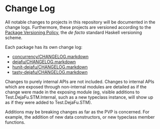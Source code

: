 Change Log
==========

All notable changes to projects in this repository will be documented
in the change logs. Furthermore, these projects are versioned
according to the [Package Versioning Policy][pvp], the *de facto*
standard Haskell versioning scheme.

[pvp]: https://pvp.haskell.org

Each package has its own change log:

- [concurrency/CHANGELOG.markdown][concurrency]
- [dejafu/CHANGELOG.markdown][dejafu]
- [hunit-dejafu/CHANGELOG.markdown][hunit-dejafu]
- [tasty-dejafu/CHANGELOG.markdown][tasty-dejafu]

[concurrency]:  https://github.com/barrucadu/dejafu/blob/master/concurrency/CHANGELOG.markdown
[dejafu]:       https://github.com/barrucadu/dejafu/blob/master/dejafu/CHANGELOG.markdown
[hunit-dejafu]: https://github.com/barrucadu/dejafu/blob/master/hunit-dejafu/CHANGELOG.markdown
[tasty-dejafu]: https://github.com/barrucadu/dejafu/blob/master/tasty-dejafu/CHANGELOG.markdown

Changes to purely internal APIs are not included. Changes to internal
APIs which are exposed through non-internal modules are detailed as if
the change were made in the exposing module (eg, visible additions to
Test.DejaFu.STM.Internal, such as a new typeclass instance, will show
up as if they were added to Test.DejaFu.STM).

Additions may be breaking changes as far as the PVP is concerned. For
example, the addition of new data constructors, or new typeclass
member functions.
